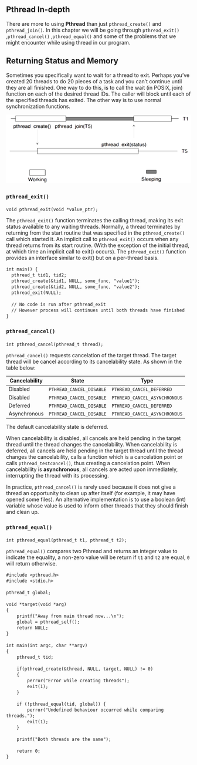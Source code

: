## Pthread In-depth

There are more to using **Pthread** than just `pthread_create()` and `pthread_join()`. In this chapter we will be going through `pthread_exit()` ,`pthread_cancel()` ,`pthread_equal()` and some of the problems that we might encounter while using thread in our program.


## Returning Status and Memory

Sometimes you specifically want to wait for a thread to exit. Perhaps you’ve created 20 threads to do 20 pieces of a task and you can’t continue until they are all finished. One way to do this, is to call the wait (in POSIX, join) function on each of the desired thread IDs. The caller will block until each of the specified threads has exited. The other way is to use normal synchronization functions.

![Using pthread_join() and pthread_exit()](../assets/return_status.png)

### `pthread_exit()`

`void pthread_exit(void *value_ptr);`

The `pthread_exit()` function terminates the calling thread, making its exit status available to any waiting threads. Normally, a thread terminates by returning from the start routine that was specified in the `pthread_create()` call which started it. An implicit call to `pthread_exit()` occurs when any thread returns from its start routine. (With the exception of the initial thread, at which time an implicit call to exit() occurs). The `pthread_exit()` function provides an interface similar to exit() but on a per-thread basis.

```
int main() {
  pthread_t tid1, tid2;
  pthread_create(&tid1, NULL, some_func, "value1");
  pthread_create(&tid2, NULL, some_func, "value2");
  pthread_exit(NULL); 

  // No code is run after pthread_exit
  // However process will continues until both threads have finished
}
```

### `pthread_cancel()`

`int pthread_cancel(pthread_t thread);`

`pthread_cancel()` requests cancelation of the target thread. The target thread will be cancel according to its cancelability state. As shown in the table below:

|   Cancelability   |          State           |             Type              |
|-------------------|--------------------------|-------------------------------|
|     Disabled      | `PTHREAD_CANCEL_DISABLE` |  `PTHREAD_CANCEL_DEFERRED`    |
|     Disabled      | `PTHREAD_CANCEL_DISABLE` | `PTHREAD_CANCEL_ASYNCHRONOUS` |
|     Deferred      | `PTHREAD_CANCEL_DISABLE` |  `PTHREAD_CANCEL_DEFERRED`    |
|   Asynchronous    | `PTHREAD_CANCEL_DISABLE` | `PTHREAD_CANCEL_ASYNCHRONOUS` |

The default cancelability state is deferred.

When cancelability is disabled, all cancels are held pending in the target thread until the thread changes the cancelability. When cancelability is deferred, all cancels are held pending in the target thread until the thread changes the cancelability, calls a function which is a cancelation point or calls `pthread_testcancel()`, thus creating a cancelation point. When cancelability is **asynchronous**, all cancels are acted upon immediately, interrupting the thread with its processing.

In practice, `pthread_cancel()` is rarely used because it does not give a thread an opportunity to clean up after itself (for example, it may have opened some files). An alternative implementation is to use a boolean (int) variable whose value is used to inform other threads that they should finish and clean up.

### `pthread_equal()`

`int pthread_equal(pthread_t t1, pthread_t t2);`

`pthread_equal()` compares two Pthread and returns an integer value to indicate the equality, a non-zero value will be return if `t1` and `t2` are equal, `0` will return otherwise.

```
#include <pthread.h>
#include <stdio.h>

pthread_t global;

void *target(void *arg)
{
	printf("Away from main thread now...\n");
	global = pthread_self();
	return NULL;
}

int main(int argc, char **argv)
{
	pthread_t tid;
	
	if(pthread_create(&thread, NULL, target, NULL) != 0)
	{
		perror("Error while creating threads");
		exit(1);
	}

	if (!pthread_equal(tid, global)) {
		perror("Undefined behaviour occurred while comparing threads.");
		exit(1);
 	}

 	printf("Both threads are the same");

	return 0;
}
```